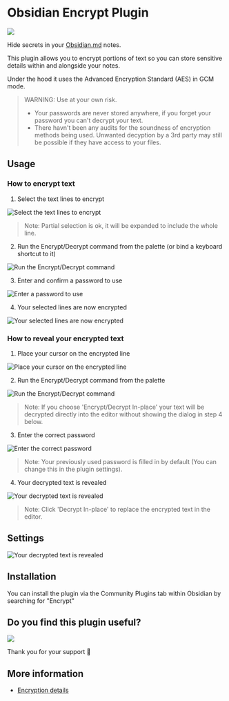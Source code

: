 # Obsidian Encrypt Plugin

<a href="https://www.buymeacoffee.com/cleon"><img src="https://img.buymeacoffee.com/button-api/?text=Buy me a coffee&emoji=&slug=cleon&button_colour=FFDD00&font_colour=000000&font_family=Cookie&outline_colour=000000&coffee_colour=ffffff"></a>

Hide secrets in your [Obsidian.md](https://obsidian.md/) notes.

This plugin allows you to encrypt portions of text so you can store sensitive details within and alongside your notes.

Under the hood it uses the Advanced Encryption Standard (AES) in GCM mode.

> WARNING: Use at your own risk.
> - Your passwords are never stored anywhere, if you forget your password you can't decrypt your text.
> - There havn't been any audits for the soundness of encryption methods being used.  Unwanted decyption by a 3rd party may still be possible if they have access to your files.

## Usage

<!-- https://raw.githubusercontent.com/meld-cp/obsidian-encrypt/main/ -->

### How to encrypt text

1. Select the text lines to encrypt  
<img alt="Select the text lines to encrypt" src="https://raw.githubusercontent.com/meld-cp/obsidian-encrypt/main/docs/assets/eg_e_text.png" />  
	
> Note: Partial selection is ok, it will be expanded to include the whole line.

2. Run the Encrypt/Decrypt command from the palette (or bind a keyboard shortcut to it)  
<img alt="Run the Encrypt/Decrypt command" src="https://raw.githubusercontent.com/meld-cp/obsidian-encrypt/main/docs/assets/eg_ed_cp.png" /> 

3. Enter and confirm a password to use  
<img alt="Enter a password to use" src="https://raw.githubusercontent.com/meld-cp/obsidian-encrypt/main/docs/assets/eg_e_pw.png" /> 

4. Your selected lines are now encrypted  
<img alt="Your selected lines are now encrypted" src="https://raw.githubusercontent.com/meld-cp/obsidian-encrypt/main/docs/assets/eg_e_r.png" /> 


### How to reveal your encrypted text
1. Place your cursor on the encrypted line  
<img alt="Place your cursor on the encrypted line" src="https://raw.githubusercontent.com/meld-cp/obsidian-encrypt/main/docs/assets/eg_d_text.png" /> 

2. Run the Encrypt/Decrypt command from the palette  
<img alt="Run the Encrypt/Decrypt command" src="https://raw.githubusercontent.com/meld-cp/obsidian-encrypt/main/docs/assets/eg_ed_cp.png" /> 

> Note: If you choose 'Encrypt/Decrypt In-place' your text will be decrypted directly into the editor without showing the dialog in step 4 below.

3. Enter the correct password  
<img alt="Enter the correct password" src="https://raw.githubusercontent.com/meld-cp/obsidian-encrypt/main/docs/assets/eg_d_pw.png" /> 
	
> Note: Your previously used password is filled in by default (You can change this in the plugin settings).

4. Your decrypted text is revealed  
<img alt="Your decrypted text is revealed" src="https://raw.githubusercontent.com/meld-cp/obsidian-encrypt/main/docs/assets/eg_d_r.png" /> 
	
> Note: Click 'Decrypt In-place' to replace the encrypted text in the editor.

## Settings
<img alt="Your decrypted text is revealed" src="https://raw.githubusercontent.com/meld-cp/obsidian-encrypt/main/docs/assets/eg_settings.png" /> 

## Installation

You can install the plugin via the Community Plugins tab within Obsidian by searching for "Encrypt"


## Do you find this plugin useful?

<a href="https://www.buymeacoffee.com/cleon"><img src="https://img.buymeacoffee.com/button-api/?text=Buy me a coffee&emoji=&slug=cleon&button_colour=FFDD00&font_colour=000000&font_family=Cookie&outline_colour=000000&coffee_colour=ffffff"></a>

Thank you for your support 🙏

## More information
- [Encryption details](https://github.com/meld-cp/obsidian-encrypt/blob/main/docs/crypto-details.md)
